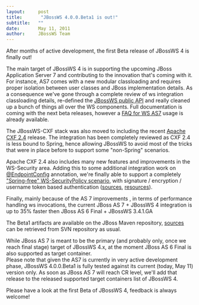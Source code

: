 ```yaml
---
layout:     post
title:       "JBossWS 4.0.0.Beta1 is out!"
subtitle:   ""
date:       May 11, 2011
author:     JBossWS Team
---
```



After months of active development,
 the first Beta release of JBossWS 4 is finally out!
  
The main target of 
JBossWS 4
 is in supporting the upcoming 
JBoss Application Server 7
 and contributing to the innovation that&#39;s coming with it.  
For instance, AS7 comes with a new modular classloading and requires proper isolation between user classes and JBoss implementation details. As a consequence we&#39;ve gone through a complete review of ws integration classloading details, re-defined the [JBossWS public API](https://repository.jboss.org/nexus/content/groups/public/org/jboss/ws/jbossws-api/1.0.0.Beta1/) and really cleaned up a bunch of things all over the WS components. Full documentation is coming with the next beta releases, however a [FAQ for WS AS7](http://community.jboss.org/wiki/JBossWS-AS7FAQ) usage is already available.  

The 
JBossWS-CXF
 stack was also moved to including the recent [Apache CXF 2.4](http://cxf.apache.org/) release. The integration has been completely reviewed as CXF 2.4 is less bound to Spring, hence allowing 
JBossWS
 to avoid most of the tricks that were in place before to support some &#34;non-Spring&#34; scenarios.  


Apache CXF 2.4
 also includes many new features and improvements in the 
WS-Security
 area. Adding this to some additional integration work on [@EndpointConfig](https://issues.jboss.org/browse/JBWS-3282) annotation, we&#39;re finally able to support a completely [&#34;Spring-free&#34; WS-SecurityPolicy scenario](https://issues.jboss.org/browse/JBWS-3284), with signature / encryption / username token based authentication ([sources](http://anonsvn.jboss.org/repos/jbossws/stack/cxf/tags/jbossws-cxf-4.0.0.Beta1/modules/testsuite/cxf-tests/src/test/java/org/jboss/test/ws/jaxws/samples/wsse/policy/), [resources](http://anonsvn.jboss.org/repos/jbossws/stack/cxf/tags/jbossws-cxf-4.0.0.Beta1/modules/testsuite/cxf-tests/src/test/resources/jaxws/samples/wsse/policy/)).  

Finally, 
mainly because of the AS 7 improvements
, in terms of performance handling ws invocations, the current JBoss AS 7 + JBossWS 4 integration is 
up to 35% faster
 then JBoss AS 6 Final + JBossWS 3.4.1.GA  

The Beta1 artifacts are available on the JBoss Maven repository, [sources](http://www.jboss.org/jbossws/sourcecode) can be retrieved from SVN repository as usual.  

While JBoss AS 7 is meant to be the primary (and probably only, once we reach final stage) target of JBossWS 4.x, at the moment JBoss AS 6 Final is also supported as target container.  
Please note that given the AS7 is currently in very active development phase, JBossWS 4.0.0.Beta1 is fully tested against its current (today, May 11) version only. As soon as JBoss AS 7 will reach CR level, we&#39;ll add that release to the released supported target containers list of JBossWS 4.  


Please have a look at the first Beta of JBossWS 4, feedback is always welcome!






